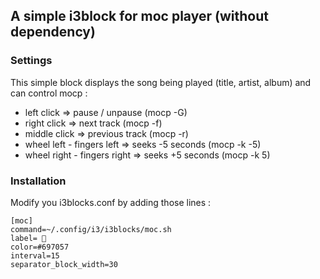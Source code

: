 ## A simple i3block for moc player (without dependency)



### Settings

This simple block displays the song being played (title, artist, album) and can control mocp : 

- left click => pause / unpause (mocp -G)
- right click => next track (mocp -f)
- middle click => previous track (mocp -r)
- wheel left - fingers left => seeks -5 seconds (mocp -k -5)
- wheel right - fingers right => seeks +5 seconds (mocp -k 5)

### Installation

Modify you i3blocks.conf by adding those lines : 

    [moc]
    command=~/.config/i3/i3blocks/moc.sh
    label= 
    color=#697057
    interval=15
    separator_block_width=30
